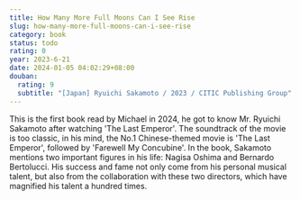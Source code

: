 ```yaml
---
title: How Many More Full Moons Can I See Rise
slug: how-many-more-full-moons-can-i-see-rise
category: book
status: todo
rating: 0
year: 2023-6-21
date: 2024-01-05 04:02:29+08:00
douban:
  rating: 9
  subtitle: "[Japan] Ryuichi Sakamoto / 2023 / CITIC Publishing Group"
---
```


This is the first book read by Michael in 2024, he got to know Mr. Ryuichi Sakamoto after watching 'The Last Emperor'. The soundtrack of the movie is too classic, in his mind, the No.1 Chinese-themed movie is 'The Last Emperor', followed by 'Farewell My Concubine'. In the book, Sakamoto mentions two important figures in his life: Nagisa Oshima and Bernardo Bertolucci. His success and fame not only come from his personal musical talent, but also from the collaboration with these two directors, which have magnified his talent a hundred times.
